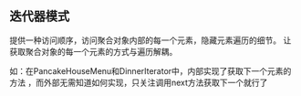 ## 迭代器模式

提供一种访问顺序，访问聚合对象内部的每一个元素，隐藏元素遍历的细节。
让获取聚合对象的每一个元素的方式与遍历解耦。

如：在PancakeHouseMenu和DinnerIterator中，内部实现了获取下一个元素的方法
，而外部无需知道如何实现，只关注调用next方法获取下一个就行了


